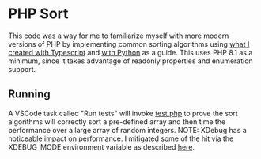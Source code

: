 # PHP Sort

This code was a way for me to familiarize myself with more modern versions of PHP by implementing common sorting algorithms using [what I created with Typescript](https://github.com/richardwalenga/typescriptsort) and [with Python](https://github.com/richardwalenga/pythonsort) as a guide. This uses PHP 8.1 as a minimum, since it takes advantage of readonly properties and enumeration support.

## Running

A VSCode task called "Run tests" will invoke [test.php](test.php) to prove the sort algorithms will correctly sort a pre-defined array and then time the performance over a large array of random integers. NOTE: XDebug has
a noticeable impact on performance. I mitigated some of the hit via the XDEBUG_MODE environment variable as
described [here](https://xdebug.org/docs/all_settings#mode).